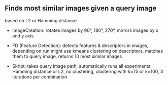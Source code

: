 ## Finds most similar images given a query image 

based on L2 or Hamming distance

- ImageCreation: rotates images by 90°, 180°, 270°, mirrors images by x and y axis
- FD (Feature Detection): detects features & descriptors in images, depending on run might use kmeans clustering on descriptors, matches them to query image, returns 10 most similar images
			    
- Skript: takes query image path, automatically runs all experiments: Hamming distance or L2, no clustering, clustering with k=75 or k=100, 3 iterations per combination